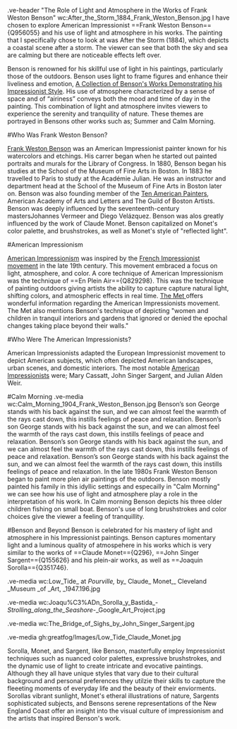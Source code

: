 .ve-header "The Role of Light and Atmosphere in the Works of Frank Weston Benson" wc:After_the_Storm_1884_Frank_Weston_Benson.jpg
I have chosen to explore American Impressionist ==Frank Weston Benson=={Q956055} and his use of light and atmosphere in his works. The painting that I specifically chose to look at was After the Storm (1884), which depicts a coastal scene after a storm. The viewer can see that both the sky and sea are calming but there are noticeable effects left over. 	

Benson is renowned for his skillful use of light in his paintings, particularly those of the outdoors. Benson uses light to frame figures and enhance their liveliness and emotion, [A Collection of Benson's Works Demonstrating his Impressionist Style](https://www.youtube.com/watch?v=zisXUpQ-tfA). His use of atmosphere characterized by a sense of space and of “airiness” conveys both the mood and time of day in the painting. This combination of light and atmosphere invites viewers to experience the serenity and tranquility of nature. These themes are portrayed in Bensons other works such as; Summer and Calm Morning.

#Who Was Frank Weston Benson?

[Frank Weston Benson](https://en.wikipedia.org/wiki/Frank_Weston_Benson) was an American Impressionist painter known for his watercolors and etchings. His carrer began when he started out painted portraits and murals for the Library of Congress. In 1880, Benson began his studies at the School of the Museum of Fine Arts in Boston. In 1883 he travelled to Paris to study at the Académie Julian. He was an instructor and department head at the School of the Museum of Fine Arts in Boston later on. Benson was also founding member of the [Ten American Painters](https://en.wikipedia.org/wiki/Ten_American_Painters), American Academy of Arts and Letters and The Guild of Boston Artists. Benson was deeply influenced by the seventeenth-century mastersJohannes Vermeer and Diego Velázquez. Benson was alos greatly influenced by the work of Claude Monet. Benson capitalized on Monet's color palette, and brushstrokes, as well as Monet's style of "reflected light". 


#American Impressionism

[American Impressionism](https://www.youtube.com/watch?v=HTOO-ukvs4g) was inspired by the [French Impressionist movement](https://www.tate.org.uk/art/art-terms/i/impressionism#:~:text=Impressionism%20developed%20in%20France%20in,and%20scenes%20of%20everyday%20life) in the late 19th century. This movement embraced a focus on light, atmosphere, and color. A core technique of American Impressionism was the technique of ==En Plein Air=={Q829298}. This was the technique of painting outdoors giving artists the ability to capture capture natural light, shifting colors, and atmospheric effects in real time. [The Met ](https://www.metmuseum.org/toah/hd/aimp/hd_aimp.htm) offers  wonderful information regarding the American Impressionists movement. The Met also mentions Benson's technique of  depicting "women and children in tranquil interiors and gardens that ignored or denied the epochal changes taking place beyond their walls."

#Who Were The American Impressionists?

American Impressionists adapted the European Impressionist movement to depict American subjects, which often depicted American landscapes, urban scenes, and domestic interiors. The most notable [American Impressionists](https://en.wikipedia.org/wiki/American_Impressionism#Notable_American_impressionists) were; Mary Cassatt, John Singer Sargent, and Julian Alden Weir. 

#Calm Morning
.ve-media wc:Calm_Morning_1904_Frank_Weston_Benson.jpg
Benson’s son George stands with his back against the sun, and we can almost feel the warmth of the rays cast down, this instills feelings of peace and relaxation. Benson’s son George stands with his back against the sun, and we can almost feel the warmth of the rays cast down, this instills feelings of peace and relaxation. Benson’s son George stands with his back against the sun, and we can almost feel the warmth of the rays cast down, this instills feelings of peace and relaxation. Benson’s son George stands with his back against the sun, and we can almost feel the warmth of the rays cast down, this instills feelings of peace and relaxation. In the late 1980s Frank Weston Benson began to paint more plen air paintings of the outdoors. Benson mostly painted his family in this idyllic settings and especailly in "Calm Morning" we can see how his use of light and atmosphere play a role in the interpretation of his work. In Calm morning Benson depicts his three older children fishing on small boat. Benson's use of long brushstrokes and color choices give the viewer a feeling of tranquillity. 

#Benson and Beyond 
Benson is celebrated for his mastery of light and atmosphere in his Impressionist paintings. Benson captures momentary light and a luminous quality of atmospehere in his works which is very similar to the works of ==Claude Monet=={Q296}, ==John Singer Sargent=={Q155626} and his plein-air works, as well as ==Joaquin Sorolla=={Q351746}. 

.ve-media wc:Low_Tide_ at _Pourville,_ by_ Claude_ Monet,_ Cleveland _Museum _of _Art, _1947.196.jpg

.ve-media wc:Joaqu%C3%ADn_Sorolla_y_Bastida_-_Strolling_along_the_Seashore_-_Google_Art_Project.jpg

.ve-media wc:The_Bridge_of_Sighs_by_John_Singer_Sargent.jpg

.ve-media gh:greatfog/Images/Low_Tide_Claude_Monet.jpg


Sorolla, Monet, and Sargent, like Benson, masterfully employ Impressionist techniques such as nuanced color palettes, expressive brushstrokes, and the dynamic use of light to create intricate and evocative paintings.  Although they all have unique styles that vary due to their cultural background and personal preferences they utilzie their skills to capture the fleeeting moments of everyday life and the beauty of their enviorments. Sorollas vibrant sunlight, Monet's etheral illustrations of nature, Sargents sophisticated subjects, and Bensons serene representations of the New England Coast offer an insight into the visual culture of impressionism and the artists that  inspired Benson's work. 

